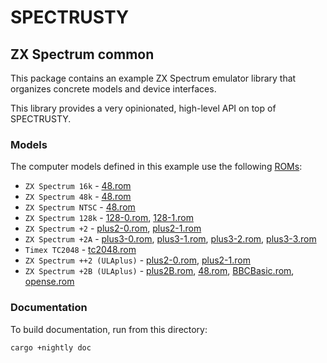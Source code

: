 SPECTRUSTY
==========

ZX Spectrum common
------------------

This package contains an example ZX Spectrum emulator library that organizes concrete models and device interfaces.

This library provides a very opinionated, high-level API on top of SPECTRUSTY.

### Models

The computer models defined in this example use the following [ROMs](../../resources/):

* `ZX Spectrum 16k` - [48.rom]
* `ZX Spectrum 48k` - [48.rom]
* `ZX Spectrum NTSC` - [48.rom]
* `ZX Spectrum 128k` - [128-0.rom], [128-1.rom]
* `ZX Spectrum +2` - [plus2-0.rom], [plus2-1.rom]
* `ZX Spectrum +2A` - [plus3-0.rom], [plus3-1.rom], [plus3-2.rom], [plus3-3.rom]
* `Timex TC2048` - [tc2048.rom]
* `ZX Spectrum ++2 (ULAplus)` - [plus2-0.rom], [plus2-1.rom]
* `ZX Spectrum +2B (ULAplus)` - [plus2B.rom], [48.rom], [BBCBasic.rom], [opense.rom]


### Documentation

To build documentation, run from this directory:

```
cargo +nightly doc
```

[48.rom]: ../../resources/48.rom
[128-0.rom]: ../../resources/128-0.rom
[128-1.rom]: ../../resources/128-1.rom
[plus2-0.rom]: ../../resources/plus2-0.rom
[plus2-1.rom]: ../../resources/plus2-1.rom
[plus3-0.rom]: ../../resources/plus3-0.rom
[plus3-1.rom]: ../../resources/plus3-1.rom
[plus3-2.rom]: ../../resources/plus3-2.rom
[plus3-3.rom]: ../../resources/plus3-3.rom
[tc2048.rom]: ../../resources/tc2048.rom
[plus2B.rom]: ../../resources/plus2B.rom
[BBCBasic.rom]: ../../resources/BBCBasic.rom
[opense.rom]: ../../resources/opense.rom